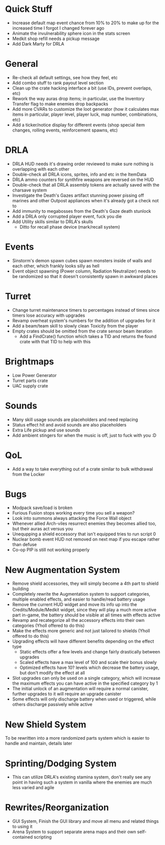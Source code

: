 ﻿Quick Stuff
===
- Increase default map event chance from 10% to 20% to make up for the increased time I forgot I changed forever ago
- Animate the invulnerability sphere icon in the stats screen
- Medkit shop refill needs a pickup message
- Add Dark Marty for DRLA

General
===
- Re-check all default settings, see how they feel, etc
- Add combo stuff to rank payout level section
- Clean up the crate hacking interface a bit (use IDs, prevent overlaps, etc)
- Rework the way auras drop items; in particular, use the Inventory Transfer flag to make enemies drop backpacks
- Add more CVARs to customize the loot generator (how it calculates max items in particular, player level, player luck, map number, combinations, etc)
- Add a ticker/notice display for different events (shop special item changes, rolling events, reinforcement spawns, etc)

DRLA
===
- DRLA HUD needs it's drawing order reviewed to make sure nothing is overlapping with each other
- Double-check all DRLA icons, sprites, info and etc in the ItemData
- DRLA ammo counters for synthfire weapons are reversed on the HUD
- Double-check that all DRLA assembly tokens are actually saved with the charsave system
- Investigate the Death's Gazes artifact stunning power pissing off marines and other Outpost appliances when it's already got a check not to
- Add immunity to megabosses from the Death's Gaze death stunlock
- Add a DRLA only corrupted player event, fuck you die
- Add Utility skills similar to DRLA's skulls
  - Ditto for recall phase device (mark/recall system)

Events
===
- Sinstorm's demon spawn cubes spawn monsters inside of walls and each other, which frankly looks silly as hell
- Event object spawning (Power column, Radiation Neutralizer) needs to be randomized so that it doesn't consistently spawn in awkward places

Turret
===
- Change turret maintenance timers to percentages instead of times since timers lose accuracy with upgrades
- Revamp overheat system's numbers for the addition of upgrades for it
- Add a beam/team skill to slowly clean Toxicity from the player
- Empty crates should be omitted from the crate sensor beam iteration
  - Add a FindCrate() function which takes a TID and returns the found crate with that TID to help with this

Brightmaps
===
- Low Power Generator
- Turret parts crate
- UAC supply crate

Sounds
===
- Many skill usage sounds are placeholders and need replacing
- Status effect hit and avoid sounds are also placeholders
- Extra Life pickup and use sounds
- Add ambient stingers for when the music is off, just to fuck with you :D

QoL
===
- Add a way to take everything out of a crate similar to bulk withdrawal from the Locker

Bugs
===
- Modpack save/load is broken
- Furious Fusion stops working every time you sell a weapon?
- Look into summons always attacking the Force Wall object
- Whenever allied Arch-viles resurrect enemies they becomes allied too, but their auras act versus you
- Unequpping a shield eccessory that isn't equipped tries to run script 0
- Nuclear bomb event HUD not removed on next map if you escape rather than defuse
- Co-op PIP is still not working properly

New Augmentation System
===
- Remove shield accessories, they will simply become a 4th part to shield building
- Completely rewrite the Augmentation system to support categories, multiple enabled effects, and easier to handle/read battery usage
- Remove the current HUD widget and move its info up into the Credits/Module/Medkit widget, since they will play a much more active part in-game, the battery should be visible at all times with effects active
- Revamp and recategorize all the accessory effects into their own categories (Yholl offered to do this)
- Make the effects more generic and not just tailored to shields (Yholl offered to do this)
- Upgrading effects will have different benefits depending on the effect type
  - Static effects offer a few levels and change fairly drastically between upgrades
  - Scaled effects have a max level of 100 and scale their bonus slowly
  - Optimized effects have 10? levels which decrease the battery usage, but don't modify the effect at all
- Slot upgrades can only be used on a single category, which will increase the maximum effects you can have active in the specified category by 1
- The initial unlock of an augmentation will require a normal canister, further upgrades to it will require an upgrade canister
- Some effects will only discharge battery when used or triggered, while others discharge passively while active

New Shield System
===
To be rewritten into a more randomized parts system which is easier to handle and maintain, details later

Sprinting/Dodging System
===
- This can utilize DRLA's existing stamina system, don't really see any point in having such a system in vanilla where the enemies are much less varied and agile

Rewrites/Reorganization
===
- GUI System, Finish the GUI library and move all menu and related things to using it
- Arena System to support separate arena maps and their own self-contained scripting

